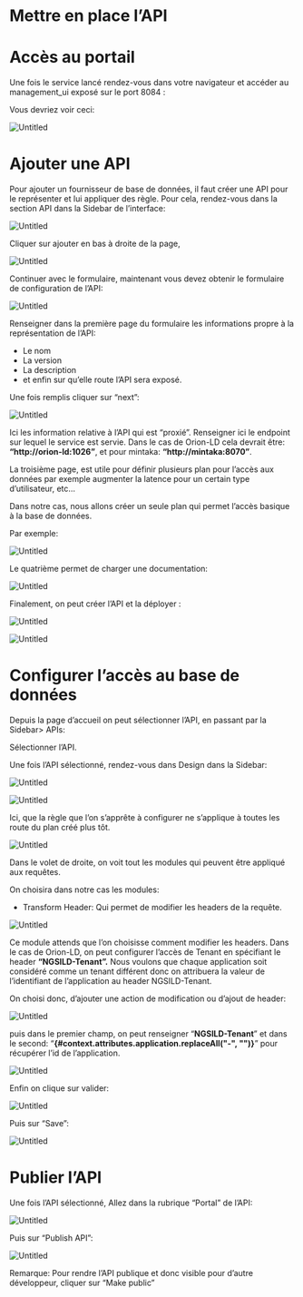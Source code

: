 # Mettre en place l’API

# Accès au portail

Une fois le service lancé rendez-vous dans votre navigateur et accéder au management_ui exposé sur le port 8084 :

[](http://localhost:8084)

Vous devriez voir ceci:

![Untitled](Untitled.png)

# Ajouter une API

Pour ajouter un fournisseur de base de données, il faut créer une API pour le représenter et lui appliquer des règle. Pour cela, rendez-vous dans la section API dans la Sidebar de l’interface:

![Untitled](Untitled%201.png)

Cliquer sur ajouter en bas à droite de la page,

![Untitled](Untitled%202.png)

Continuer avec le formulaire, maintenant vous devez obtenir le formulaire de configuration de l’API:

![Untitled](Untitled%203.png)

Renseigner dans la première page du formulaire les informations propre à la représentation de l’API:

- Le nom
- La version
- La description
- et enfin sur qu’elle route l’API sera exposé.

Une fois remplis cliquer sur “next”:

![Untitled](Untitled%204.png)

Ici les information relative à l’API qui est “proxié”. Renseigner ici le endpoint sur lequel le service est servie. Dans le cas de Orion-LD cela devrait être: **“http://orion-ld:1026”**, et pour mintaka: **“http://mintaka:8070”**. 

La troisième page, est utile pour définir plusieurs plan pour l’accès aux données par exemple augmenter la latence pour un certain type d’utilisateur, etc…

Dans notre cas, nous allons créer un seule plan qui permet l’accès basique à la base de données.

Par exemple: 

![Untitled](Untitled%205.png)

Le quatrième permet de charger une documentation:

![Untitled](Untitled%206.png)

Finalement, on peut créer l’API et la déployer :

![Untitled](Untitled%207.png)

![Untitled](Untitled%208.png)

# Configurer l’accès au base de données

Depuis la page d’accueil on peut sélectionner l’API, en passant par la Sidebar> APIs:

Sélectionner l’API.

Une fois l’API sélectionné, rendez-vous dans Design dans la Sidebar:

![Untitled](Untitled%209.png)

![Untitled](Untitled%2010.png)

Ici, que la règle que l’on s’apprête à configurer ne s’applique à toutes les route du plan créé plus tôt.

![Untitled](Untitled%2011.png)

Dans le volet de droite, on voit tout les modules qui peuvent être appliqué aux requêtes.

On choisira dans notre cas les modules:

- Transform Header: Qui permet de modifier les headers de la requête.

![Untitled](Untitled%2012.png)

Ce module attends que l’on choisisse comment modifier les headers. Dans le cas de Orion-LD, on peut configurer l’accès de Tenant en spécifiant le header **“NGSILD-Tenant”.** Nous voulons que chaque application soit considéré comme un tenant différent donc on attribuera la valeur de l’identifiant de l’application au header NGSILD-Tenant.

On choisi donc, d’ajouter une action de modification ou d’ajout de header:

![Untitled](Untitled%2013.png)

puis dans le premier champ, on peut renseigner “**NGSILD-Tenant**” et dans le second: “**{#context.attributes.application.replaceAll("-", "")}**” pour récupérer l’id de l’application.

![Untitled](Untitled%2014.png)

Enfin on clique sur valider:

![Untitled](Untitled%2015.png)

Puis sur “Save”:

![Untitled](Untitled%2016.png)

# Publier l’API

Une fois l’API sélectionné, Allez dans la rubrique “Portal” de l’API: 

![Untitled](Untitled%2017.png)

Puis sur “Publish API”:

![Untitled](Untitled%2018.png)

Remarque: Pour rendre l’API publique et donc visible pour d’autre développeur, cliquer sur “Make public”